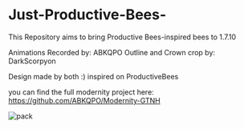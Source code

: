 # Just-Productive-Bees-
This Repository aims to bring Productive Bees-inspired bees to 1.7.10

Animations Recorded by: ABKQPO
Outline and Crown crop by: DarkScorpyon

Design made by both :) inspired on ProductiveBees

you can find the full modernity project here:
https://github.com/ABKQPO/Modernity-GTNH


![pack](https://github.com/user-attachments/assets/cec38891-145d-48d0-9fc7-96cc1ad7d8ac)
